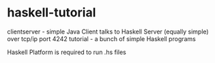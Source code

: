 # haskell-tutorial

clientserver - simple Java Client talks to Haskell Server (equally simple) over tcp/ip port 4242
tutorial - a bunch of simple Haskell programs

Haskell Platform is required to run .hs files
